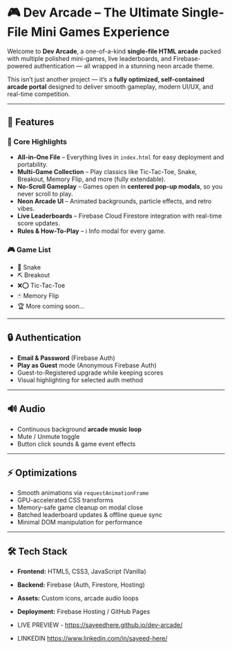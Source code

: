 # 🎮 Dev Arcade – The Ultimate Single-File Mini Games Experience

Welcome to **Dev Arcade**, a one-of-a-kind **single-file HTML arcade** packed with multiple polished mini-games, live leaderboards, and Firebase-powered authentication — all wrapped in a stunning neon arcade theme.  

This isn’t just another project — it’s a **fully optimized, self-contained arcade portal** designed to deliver smooth gameplay, modern UI/UX, and real-time competition.

---

## 🚀 Features

### 🎯 Core Highlights
- **All-in-One File** – Everything lives in `index.html` for easy deployment and portability.
- **Multi-Game Collection** – Play classics like Tic-Tac-Toe, Snake, Breakout, Memory Flip, and more (fully extendable).
- **No-Scroll Gameplay** – Games open in **centered pop-up modals**, so you never scroll to play.
- **Neon Arcade UI** – Animated backgrounds, particle effects, and retro vibes.
- **Live Leaderboards** – Firebase Cloud Firestore integration with real-time score updates.
- **Rules & How-To-Play** – ℹ️ Info modal for every game.

### 🎮 Game List
- 🐍 Snake
- ⛏ Breakout
- ❌⭕ Tic-Tac-Toe
- 🃏 Memory Flip
- 🏆 More coming soon…

---

## 🔒 Authentication
- **Email & Password** (Firebase Auth)
- **Play as Guest** mode (Anonymous Firebase Auth)
- Guest-to-Registered upgrade while keeping scores
- Visual highlighting for selected auth method

---

## 🔊 Audio
- Continuous background **arcade music loop**
- Mute / Unmute toggle
- Button click sounds & game event effects

---

## ⚡ Optimizations
- Smooth animations via `requestAnimationFrame`
- GPU-accelerated CSS transforms
- Memory-safe game cleanup on modal close
- Batched leaderboard updates & offline queue sync
- Minimal DOM manipulation for performance

---

## 🛠 Tech Stack
- **Frontend:** HTML5, CSS3, JavaScript (Vanilla)
- **Backend:** Firebase (Auth, Firestore, Hosting)
- **Assets:** Custom icons, arcade audio loops
- **Deployment:** Firebase Hosting / GitHub Pages

- LIVE PREVIEW - https://sayeedhere.github.io/dev-arcade/
- LINKEDIN https://www.linkedin.com/in/sayeed-here/

